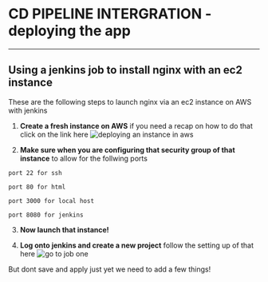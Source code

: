 # CD PIPELINE INTERGRATION - deploying the app 

************************

## Using a jenkins job to install nginx with an ec2 instance

These are the following steps to launch nginx via an ec2 instance on AWS with jenkins 

1. **Create a fresh instance on AWS** if you need a recap on how to do that click on the link here  ![deploying an instance in aws](https://github.com/joeodx/Tech258_AWS_cloud/tree/master/Deploying_vm_cloud)

2. **Make sure when you are configuring that security group of that instance** to allow for the follwing ports 


```port 22 for ssh```

```port 80 for html```

```port 3000 for local host```

```port 8080 for jenkins```

3. **Now launch that instance!** 


4. **Log onto jenkins and create a new project** follow the setting up of that here ![go to job one](https://github.com/joeodx/Tech258_AWS_cloud/tree/master/Deploying_vm_cloud)

 But dont save and apply just yet we need to add a few things!
